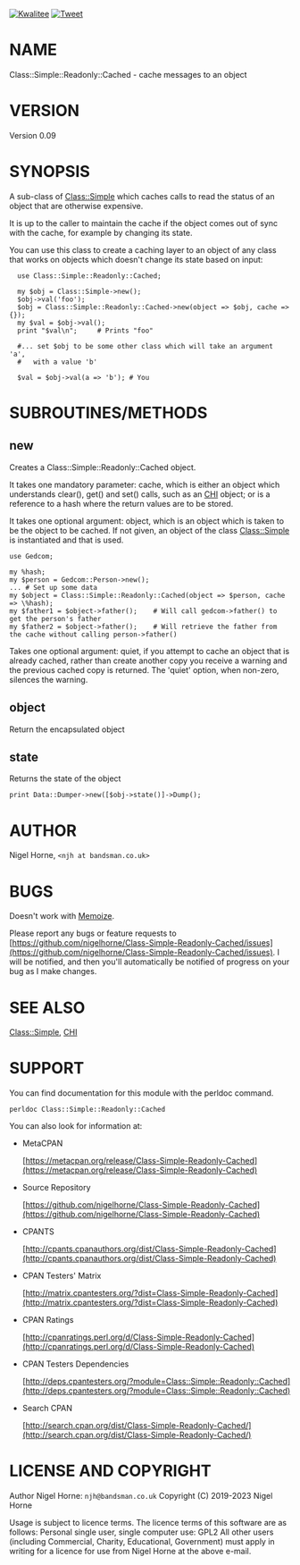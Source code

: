 [![Kwalitee](https://cpants.cpanauthors.org/dist/Class-Simple-Readonly-Cached.png)](http://cpants.cpanauthors.org/dist/Class-Simple-Readonly-Cached)
[![Tweet](https://img.shields.io/twitter/url/http/shields.io.svg?style=social)](https://twitter.com/intent/tweet?text=Cache+messages+to+an+object+#perl&url=https://github.com/nigelhorne/class-simple-readonly-cached&via=nigelhorne)

# NAME

Class::Simple::Readonly::Cached - cache messages to an object

# VERSION

Version 0.09

# SYNOPSIS

A sub-class of [Class::Simple](https://metacpan.org/pod/Class%3A%3ASimple) which caches calls to read
the status of an object that are otherwise expensive.

It is up to the caller to maintain the cache if the object comes out of sync with the cache,
for example by changing its state.

You can use this class to create a caching layer to an object of any class
that works on objects which doesn't change its state based on input:

      use Class::Simple::Readonly::Cached;

      my $obj = Class::Simple->new();
      $obj->val('foo');
      $obj = Class::Simple::Readonly::Cached->new(object => $obj, cache => {});
      my $val = $obj->val();
      print "$val\n";     # Prints "foo"
    
      #... set $obj to be some other class which will take an argument 'a',
      #   with a value 'b'
    
      $val = $obj->val(a => 'b'); # You

# SUBROUTINES/METHODS

## new

Creates a Class::Simple::Readonly::Cached object.

It takes one mandatory parameter: cache,
which is either an object which understands clear(), get() and set() calls,
such as an [CHI](https://metacpan.org/pod/CHI) object;
or is a reference to a hash where the return values are to be stored.

It takes one optional argument: object,
which is an object which is taken to be the object to be cached.
If not given, an object of the class [Class::Simple](https://metacpan.org/pod/Class%3A%3ASimple) is instantiated
and that is used.

    use Gedcom;

    my %hash;
    my $person = Gedcom::Person->new();
    ... # Set up some data
    my $object = Class::Simple::Readonly::Cached(object => $person, cache => \%hash);
    my $father1 = $object->father();    # Will call gedcom->father() to get the person's father
    my $father2 = $object->father();    # Will retrieve the father from the cache without calling person->father()

Takes one optional argument: quiet,
if you attempt to cache an object that is already cached, rather than create
another copy you receive a warning and the previous cached copy is returned.
The 'quiet' option, when non-zero, silences the warning.

## object

Return the encapsulated object

## state

Returns the state of the object

    print Data::Dumper->new([$obj->state()]->Dump();

# AUTHOR

Nigel Horne, `<njh at bandsman.co.uk>`

# BUGS

Doesn't work with [Memoize](https://metacpan.org/pod/Memoize).

Please report any bugs or feature requests to [https://github.com/nigelhorne/Class-Simple-Readonly-Cached/issues](https://github.com/nigelhorne/Class-Simple-Readonly-Cached/issues).
I will be notified, and then you'll
automatically be notified of progress on your bug as I make changes.

# SEE ALSO

[Class::Simple](https://metacpan.org/pod/Class%3A%3ASimple), [CHI](https://metacpan.org/pod/CHI)

# SUPPORT

You can find documentation for this module with the perldoc command.

    perldoc Class::Simple::Readonly::Cached

You can also look for information at:

- MetaCPAN

    [https://metacpan.org/release/Class-Simple-Readonly-Cached](https://metacpan.org/release/Class-Simple-Readonly-Cached)

- Source Repository

    [https://github.com/nigelhorne/Class-Simple-Readonly-Cached](https://github.com/nigelhorne/Class-Simple-Readonly-Cached)

- CPANTS

    [http://cpants.cpanauthors.org/dist/Class-Simple-Readonly-Cached](http://cpants.cpanauthors.org/dist/Class-Simple-Readonly-Cached)

- CPAN Testers' Matrix

    [http://matrix.cpantesters.org/?dist=Class-Simple-Readonly-Cached](http://matrix.cpantesters.org/?dist=Class-Simple-Readonly-Cached)

- CPAN Ratings

    [http://cpanratings.perl.org/d/Class-Simple-Readonly-Cached](http://cpanratings.perl.org/d/Class-Simple-Readonly-Cached)

- CPAN Testers Dependencies

    [http://deps.cpantesters.org/?module=Class::Simple::Readonly::Cached](http://deps.cpantesters.org/?module=Class::Simple::Readonly::Cached)

- Search CPAN

    [http://search.cpan.org/dist/Class-Simple-Readonly-Cached/](http://search.cpan.org/dist/Class-Simple-Readonly-Cached/)

# LICENSE AND COPYRIGHT

Author Nigel Horne: `njh@bandsman.co.uk`
Copyright (C) 2019-2023 Nigel Horne

Usage is subject to licence terms.
The licence terms of this software are as follows:
Personal single user, single computer use: GPL2
All other users (including Commercial, Charity, Educational, Government)
must apply in writing for a licence for use from Nigel Horne at the
above e-mail.
